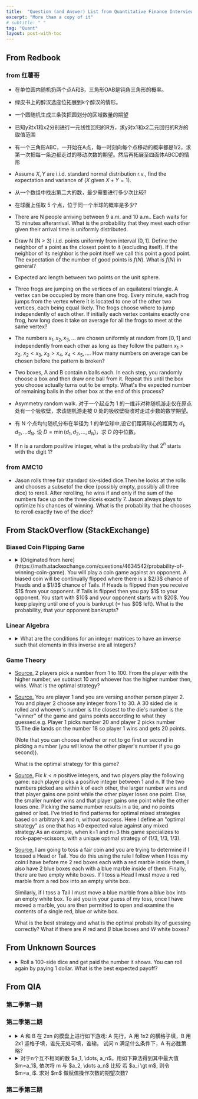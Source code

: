 ```yaml
---
title:  "Question (and Answer) List from Quantitative Finance Interview"
excerpt: "More than a copy of it"
# subtitle: " "
tag: "Quant"
layout: post-with-toc
---
```


## From Redbook

### from 红薯哥


- 在单位圆内随机扔两个点A和B，三角形OAB是钝角三角形的概率。

- 绿皮书上的醉汉选座位拓展到k个醉汉的情形。

- 一个圆随机生成三条弦把圆划分的区域数量的期望

- 已知y对x1和x2分别进行一元线性回归的R方，求y对x1和x2二元回归的R方的取值范围

- 有一个三角形ABC，一开始在A点，每一时刻向每个点移动的概率都是1/2，求第一次把每一条边都走过的移动次数的期望。然后再拓展至四面体ABCD的情形

- Assume $X, Y$ are i.i.d. standard normal distribution r.v., find the expectation and variance of $(X ~\text{given}~ X+Y=1)$.

- 从一个数组中找出第二大的数，最少需要进行多少次比较?

- 在球面上任取 5 个点，位于同一个半球的概率是多少?

- There are N people arriving between 9 a.m. and 10 a.m.. Each waits for 15 minutes afterarrival. What is the probability that they meet each other given their arrival time is uniformly distributed.

- Draw N (N > 3) i.i.d. points uniformly from interval $(0, 1]$. Define the neighbor of a point as the closest point to it (excluding itself). If the neighbor of its neighbor is the point itself we call this point a good point. The expectation of the number of good points is $f(N)$. What is $f(N)$ in general?

- Expected arc length between two points on the unit sphere.

- Three frogs are jumping on the vertices of an equilateral triangle. A vertex can be occupied by more than one frog. Every minute, each frog jumps from the vertex where it is located to one of the other two vertices, each being equal likely. The frogs choose where to jump independently of each other. If initially each vertex contains exactly one frog, how long does it take on average for all the frogs to meet at the same vertex?

- The numbers $x_1, x_2, x_3, \dots$ are chosen uniformly at random from $[0, 1]$ and independently from each other as long as they follow the pattern $x_1 \gt x_2$, $x_2 \lt x_3$, $x_3\gt x_4$, $x_4 \lt x_5, \dots$. How many numbers on average can be chosen before the pattern is broken?

- Two boxes, A and B contain n balls each. In each step, you randomly choose a box and then draw one ball from it. Repeat this until the box you choose actually turns out to be empty. What's the expected number of remaining balls in the other box at the end of this process?

- Asymmetry random walk. 对于一个起点为 1 的一维非对称随机游走仅在原点处有一个吸收壁，求该随机游走被 0 处的吸收壁吸收时走过步数的数学期望。

- 有 N 个点均匀随机分布在半径为 1 的单位球中,设它们距离球心的距离为 $d_1, d_2, \dots d_N$. 设 $D = \min(d_1,d_2,\dots,d_N)$，求 $D$ 的中位数。

- If n is a random positive integer, what is the probability that $2^n$ starts with the digit 1?

### from AMC10

- Jason rolls three fair standard six-sided dice.Then he looks at the rolls and chooses a subsetof the dice (possibly empty, possibly all three dice) to reroll. After rerolling, he wins if and only if the sum of the numbers face up on the three diceis exactly 7. Jason always plays to optimize his chances of winning. What is the probability that he chooses to reroll exactly two of the dice?

## From StackOverflow (StackExchange)

### Biased Coin Flipping Game

- <details><summary>[Originated from here](https://math.stackexchange.com/questions/4634542/probability-of-winning-coin-game).
  You will play a coin game against an opponent. A biased coin will be continually flipped where there is a $2/3$ chance of Heads and a $1/3$ chance of Tails.
  If Heads is flipped then you receive $1$ from your opponent. If Tails is flipped then you pay $1$ to your opponent.
  You start with $10$ and your opponent starts with $20$. You keep playing until one of you is bankrupt (= has $0$ left).
  What is the probability, that your opponent bankrupts?
  </summary>
  One way we may comupte by the Markov chains. Denote $a_x$ the probability of winning the game starting with $x$ dollars ($x=10$ here). We have $3a_{x} = 2a_{x+1} + a_{x-1}$, with boundary condition $a_{30}=1, a_0 = 0$. This soon gives us $b_k = a_k - a_{k-1}$ is a geometric series. The probability of wining is $a_{10} = \sum_{k=1}^{10}b_k$ and we may use the fact $\sum_{k=1}^{30}b_k = 1$ and the sum for first $10$, middle $10$, and last $10$ being $1:2^{-10}:2^{-20}$.

  Another solution using martingale can be used as well,
  See [Wikipedia](https://en.wikipedia.org/wiki/Gambler%27s_ruin#Unfair_coin_flipping). The chance is more than $99.9\%$.

  And here we summarize the asymmetric simple random walk (See Durrett, R., Probability: Theory and Examples, p.260).

  Staring from $S_0=0$, with probability $p \gt 1/2$ we add $1$ and with probability $q\triangleq 1-p$ we substract $-1$. Denote the cumulated sum of the random walk as $S_n$, and first visit time $T_z = \inf(n: S_n=z)$. Assume boundary $a, b \gt 0$.
  - Martingale is $\varphi(S_n) = (q/p)^{S_n}$.
  - Two-sided boundary $[-a, b]$,
    $$\mathbb P(T_{-a} \lt T_{b}) = (\varphi(b)-\varphi(0)) / (\varphi(b)-\varphi(-a)),$$
    $$\mathbb P(T_{b} \lt T_{-a}) = (\varphi(0)-\varphi(-a)) / (\varphi(b)-\varphi(-a)).$$
  - Single-sided boundary $[-a, +\infty)$,
    $$\mathbb P(T_{-a} \lt +\infty) = (q/p)^{a}.$$
  - Single-sided boundary $(-\infty, b]$, probability of hitting $b$ is $1$ and expected hitting time is $\mathbb E T_b = b/(2p-1)$.
  </details>


### Linear Algebra

- <details><summary>What are the conditions for an integer matrices to have an inverse such that elements in this inverse are all integers?
  </summary>
  Sufficient and necessary condintion would be the determinant being $\pm1$. Easily for necessary, $\mathrm{det}(A^{-1}) = 1/\mathrm{det}(A)$.
  For sufficiency, note that by the adjugate matrix, we have $A^{-1} = \mathrm{det}(A)^{-1} \mathrm{adj}(A)$.
  </details>

### Game Theory

- [Source.](https://math.stackexchange.com/questions/4558093/2-players-pick-number-from-1-100-10-is-subtracted-from-higher-number-whats-th)
  2 players pick a number from 1 to 100. From the player with the higher number, we subtract 10 and whoever has the higher number then, wins. What is the optimal strategy?

- [Source.](https://math.stackexchange.com/questions/2393250/finding-the-best-optimal-strategy-for-this-game?rq=1)
  You are player 1 and you are versing another person player 2. You and player 2 choose any integer from 1 to 30. A 30 sided die is rolled and whoever's number is the closest to the die's number is the "winner" of the game and gains points according to what they guessed.e.g. Player 1 picks number 20 and player 2 picks number 15.The die lands on the number 18 so player 1 wins and gets 20 points.

  (Note that you can choose whether or not to go first or second in picking a number (you will know the other player's number if you go second)).

  What is the optimal strategy for this game?

- [Source.](https://math.stackexchange.com/questions/1525074/what-are-the-optimal-mixed-strategies-for-this-game?rq=1)
  Fix $k\lt n$ positive integers, and two players play the following game: each player picks a positive integer between 1 and n. If the two numbers picked are within k of each other, the larger number wins and that player gains one point while the other player loses one point. Else, the smaller number wins and that player gains one point while the other loses one. Picking the same number results in a tie, and no points gained or lost. I've tried to find patterns for optimal mixed strategies based on arbitrary k and n, without success. Here I define an "optimal strategy" as one that has ≥0 expected value against any mixed strategy.As an example, when k=1 and n=3 this game specializes to rock-paper-scissors, with a unique optimal strategy of (1/3, 1/3, 1/3).

- [Source.](https://math.stackexchange.com/questions/4384425/optimal-strategy-in-a-coin-game-has-unexpected-symmetry?rq=1)
  I am going to toss a fair coin and you are trying to determine if I tossed a Head or Tail. You do this using the rule I follow when I toss my coin:I have before me 2 red boxes each with a red marble inside them, I also have 2 blue boxes each with a blue marble inside of them. Finally, there are two empty white boxes. If I toss a Head I must move a red marble from a red box into an empty white box.

  Similarly, if I toss a Tail I must move a blue marble from a blue box into an empty white box. To aid you in your guess of my toss, once I have moved a marble, you are then permitted to open and examine the contents of a single red, blue or white box.

  What is the best strategy and what is the optimal probability of guessing correctly? What if there are $R$ red and $B$ blue boxes and $W$ white boxes?

## From Unknown Sources

- <details><summary>Roll a 100-side dice and get paid the number it shows. You can roll again by paying 1 dollar. What is the best expected payoff?
  </summary>
  Assume we stop if getting top $a$ result and we denote $x$ as the expected payoff, we have

  $$x = \frac{a}{100}\times\frac{200-a+1}{2} + \frac{100-a}{100}(x-1).$$

  Simplify we obtain $a=10\sqrt{2}$.
  </details>


## From QIA

### 第二季第一期
### 第二季第二期

- <details><summary>A 和 B 在 2xn 的模盘上进行如下游戏: A 先行，A 用 1x2 的横格子填，B 用 2x1 竖格子填，谁先无处可填，谁输。 试问 n 满足什么条件下，A 有必胜策略?
  </summary>
  $n \equiv 1 ~\mathrm{mod}~ 4$ 除外 A 有必胜策略. See [source](https://mp.weixin.qq.com/s/yXs346MEhitUmBC2l_lq3g).
  </details>

- <details><summary>对于n个互不相同的数 $a_1, \dots, a_n$。用如下算法得到其中最大值 $m=a_1$, 依次将 m 与 $a_2, \dots a_n$ 比较 若 $a_i \gt m$, 则令 $m=a_i$. 求对 $m$ 做赋值操作次数的期望次数?
  </summary>
  递归, 若 $a_n$ 是最大值, 则操作会比 $a_1, \dots, a_{n-1}$ 多 1, 否则不变.

  $$E_n = \frac1n (E_{n-1}+1) + \frac{n-1}{n}E_{n-1} = E_{n-1} + \frac1n.$$

  从而由于 $E_1 = 1$, 可得 $E_n = \sum_{i=1}^n (1/i)$.
  </details>

### 第二季第三期
